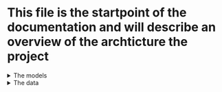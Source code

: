 # This file is the startpoint of the documentation and will describe an overview of the archticture the project

<details>

<summary>The models</summary>

All the models in this project are freezed data classes which are immutable, and also hive types so they can be stored in hive db.

### JuniorEmployee
#### Brief
This class represents a junior employee. A junior employee is a sub employee for a senior employee and gets tasks assigned automatically once assigned to their senior. A junior employee can be created in the app from a form that can be opened by naviagting to the employees section from the bottom bar and then tapping the add employee icon that will appear on the end of the appbar.
#### Structure
The junior employee contains the following properties:

* id: The id of the junior employee. This is required but nullable property and it will be filled while creating the employee's record in the db.
* name: The name of the junior employee. This is unnullable and it will be filled from the junior employee creation form.
* relatedTo: The id of the senior employee the junior employee is related to. This is nullable and will be filled after the employee gets assigned to a team.
* taskId: The id of the task assigned to the junior employee. This is nullable and will be filled after a task gets assigned to the employee.

### SeniorEmployee
#### Brief
This class represents a senior employee. A senior employee is an employee that has 3 sub employees of juniors. A senior employee cannot be inistiated unless it has at least 3 sub employees. A senior employee cannot be created through an interface in the app, it will be created from a junior employee once we have 4 junior employees that are not assigned to a team.
#### Structure
The senior employee contains the following properties:

* id: The id of the senior employee. This is a non nullable property, and it will be the same as the junior that this senior is transformed from.
* name: The name of the senior employee. This is a non unnullable property and it will be the same as the junior that this senior is transformed from.
* juniorIds: A list of ids of the junior employees that are related to this senior employee. This is a non nullable property and it will be filled with the ids of the 3 junior employees that are related to this senior employee.
* taskIds: A list of ids of the tasks assigned to this senior employee. This is a non nullable property and it will be filled with the ids of the tasks assigned to this senior employee or if none exist it can still be an empty list.

### Task
#### Brief
This class represents a task. A task is a task that is assigned to a senior employee and automatically assigned to one of their junior employees which does not already have a task assigned to them. A task can be created in the app from a form that can be opened by naviagting to the tasks section from the bottom bar and then tapping the add task icon that will appear on the end of the appbar.

#### Structure
The task contains the following properties:

* id: The id of the task. This is a non nullable property and it will be filled with the id of the task that is created in the db.
* name: The name of the task. This is a non unnullable property and it will be filled from the task creation form.
* description: The description of the task. This is a non unnullable property and it will be filled from the task creation form.

</details>

<details>

<summary>The data</summary>

This app uses Hive db to store its data, and the data flows as a `Stream` that listens to the Hive db into the app. an extra layer of `StreamProvider` is used to provide the data to the app because of the ease it provides to render the ui. 

Hive db uses its own magic internally, you do not have to worry about columns and rows like you would in a SQL db. this is great for such a minimal project, but in a bigger scale projects you will have to think about columns and rows.

</details>
